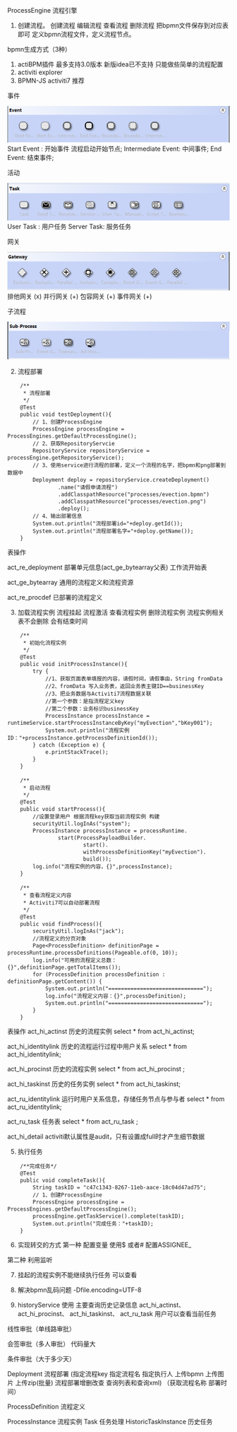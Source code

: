 ProcessEngine 流程引擎



1. 创建流程。  创建流程 编辑流程 查看流程 删除流程 把bpmn文件保存到对应表即可 
定义bpmn流程文件，定义流程节点。
   
bpmn生成方式（3种）
1. actiBPM插件 最多支持3.0版本 新版idea已不支持 只能做些简单的流程配置
2. activiti explorer
3. BPMN-JS activiti7 推荐
   
事件

![img.png](img.png)
Start Event : 开始事件 流程启动开始节点;
Intermediate Event: 中间事件;
End Event: 结束事件;

活动

![img_1.png](img_1.png)
User Task : 用户任务
Server Task: 服务任务

网关

![img_2.png](img_2.png)
排他网关 (x)
并行网关 (+)
包容网关 (+)
事件网关 (+)

子流程

![img_3.png](img_3.png)


2. 流程部署
```
    /**
     * 流程部署
     */
    @Test
    public void testDeployment(){
        // 1、创建ProcessEngine
        ProcessEngine processEngine = ProcessEngines.getDefaultProcessEngine();
        // 2、获取RepositoryServcie
        RepositoryService repositoryService = processEngine.getRepositoryService();
        // 3、使用service进行流程的部署，定义一个流程的名字，把bpmn和png部署到数据中
        Deployment deploy = repositoryService.createDeployment()
                .name("请假申请流程")
                .addClasspathResource("processes/evection.bpmn")
                .addClasspathResource("processes/evection.png")
                .deploy();
        // 4、输出部署信息
        System.out.println("流程部署id="+deploy.getId());
        System.out.println("流程部署名字="+deploy.getName());
    }
```

表操作

act_re_deployment 部署单元信息(act_ge_bytearray父表) 工作流开始表

act_ge_bytearray 通用的流程定义和流程资源

act_re_procdef 已部署的流程定义


3. 加载流程实例  流程挂起 流程激活 查看流程实例 删除流程实例 流程实例相关表不会删除 会有结束时间
```
    /**
     * 初始化流程实例
     */
    @Test
    public void initProcessInstance(){
        try {
            //1、获取页面表单填报的内容，请假时间，请假事由，String fromData
            //2、fromData 写入业务表，返回业务表主键ID==businessKey
            //3、把业务数据与Activiti7流程数据关联
            //第一个参数：是指流程定义key
            //第二个参数：业务标识businessKey
            ProcessInstance processInstance = runtimeService.startProcessInstanceByKey("myEvection","bKey001");
            System.out.println("流程实例ID："+processInstance.getProcessDefinitionId());
        } catch (Exception e) {
            e.printStackTrace();
        }
    }
    
    /**
     * 启动流程
     */
    @Test
    public void startProcess(){
        //设置登录用户 根据流程key获取当前流程实例 构建
        securityUtil.logInAs("system");
        ProcessInstance processInstance = processRuntime.
                start(ProcessPayloadBuilder.
                        start().
                        withProcessDefinitionKey("myEvection").
                        build());
        log.info("流程实例的内容，{}",processInstance);
    }

    /**
     * 查看流程定义内容
     * Activiti7可以自动部署流程
     */
    @Test
    public void findProcess(){
        securityUtil.logInAs("jack");
        //流程定义的分页对象
        Page<ProcessDefinition> definitionPage = processRuntime.processDefinitions(Pageable.of(0, 10));
        log.info("可用的流程定义总数：{}",definitionPage.getTotalItems());
        for (ProcessDefinition processDefinition : definitionPage.getContent()) {
            System.out.println("==============================");
            log.info("流程定义内容：{}",processDefinition);
            System.out.println("==============================");
        }
    }
```

表操作
act_hi_actinst 历史的流程实例 select * from act_hi_actinst;

act_hi_identitylink 历史的流程运行过程中用户关系 select * from act_hi_identitylink;

act_hi_procinst 历史的流程实例     select * from act_hi_procinst ;

act_hi_taskinst 历史的任务实例 select * from act_hi_taskinst;

act_ru_identitylink 运行时用户关系信息，存储任务节点与参与者 select * from act_ru_identitylink;

act_ru_task 任务表   select * from act_ru_task ;

act_hi_detail activiti默认属性是audit，只有设置成full时才产生细节数据

5. 执行任务
```
    /**完成任务*/
    @Test
    public void completeTask(){
        String taskID = "c47c1343-8267-11eb-aace-18c04d47ad75";
        // 1、创建ProcessEngine
        ProcessEngine processEngine = ProcessEngines.getDefaultProcessEngine();
        processEngine.getTaskService().complete(taskID);
        System.out.println("完成任务："+taskID);
    }
```

6. 实现转交的方式
第一种 配置变量 使用$ 或者# 配置ASSIGNEE_
   
第二种 利用监听

7. 挂起的流程实例不能继续执行任务 可以查看


8. 解决bpmn乱码问题
-Dfile.encoding=UTF-8
   

9. historyService 使用
主要查询历史记录信息 act_hi_actinst、 act_hi_procinst、 act_hi_taskinst、 act_ru_task
用户可以查看当前任务


线性审批（单线路审批）

会签审批（多人审批） 代码量大

条件审批（大于多少天）

Deployment 流程部署 (指定流程key 指定流程名 指定执行人 上传bpmn 上传图片 上传zip(批量) 流程部署增删改查 查询列表和查询xml)
（获取流程名称 部署时间）

ProcessDefinition 流程定义


ProcessInstance 流程实例
Task 任务处理
HistoricTaskInstance 历史任务
